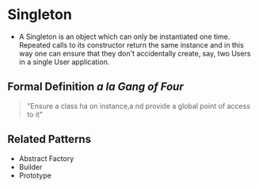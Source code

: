 # Singleton

- A Singleton is an object which can only be instantiated one time. Repeated calls to its constructor return the same instance and in this way one can ensure that they don't accidentally create, say, two Users in a single User application.

## Formal Definition _a la Gang of Four_

> "Ensure a class ha on instance,a nd provide a global point of access to it"

## Related Patterns

- Abstract Factory
- Builder
- Prototype
